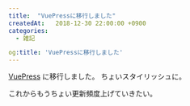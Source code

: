 ```yaml
---
title:  "VuePressに移行しました"
createdAt:   2018-12-30 22:00:00 +0900
categories: 
  - 雑記

og:title: 'VuePressに移行しました'
---
```


[VuePress](https://vuepress.vuejs.org/) に移行しました。
ちょいスタイリッシュに。

これからもうちょい更新頻度上げていきたい。